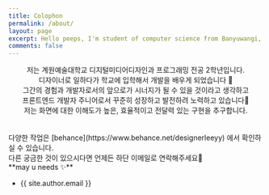 ```yaml
---
title: Colophon
permalink: /about/
layout: page
excerpt: Hello peeps, I'm student of computer science from Banyuwangi, living in Jogjakarta. This blog for documentation about my programming journey, running on jekyll, hosting on netlify and using my own simple theme.
comments: false
---
```

<div align="center">
저는 계원예술대학교 디지털미디어디자인과 프로그래밍 전공 2학년입니다.<br>
디자이너로 일하다가 학교에 입학해서 개발을 배우게 되었습니다 🎒<br>
그간의 경험과 개발자로서의 앞으로가 시너지가 될 수 있을 것이라고 생각하고<br>
프론트엔드 개발자 주니어로서 꾸준히 성장하고 발전하려 노력하고 있습니다📍<br>
저는 화면에 대한 이해도가 높은, 효율적이고 전달력 있는 구현을 추구합니다.<br>
</div>
<br>
<br>
다양한 작업은 [behance](https://www.behance.net/designerleeyy) 에서 확인하실 수 있습니다.<br>
다른 궁금한 것이 있으시다면 언제든 하단 이메일로 연락해주세요🤙<br>
**may u needs ✨**

- {{ site.author.email }}
